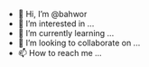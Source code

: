 - 👋 Hi, I’m @bahwor
- 👀 I’m interested in ...
- 🌱 I’m currently learning ...
- 💞️ I’m looking to collaborate on ...
- 📫 How to reach me ...

<!---
bahwor/bahwor is a ✨ special ✨ repository because its `README.md` (this file) appears on your GitHub profile.
You can click the Preview link to take a look at your changes.
--->
